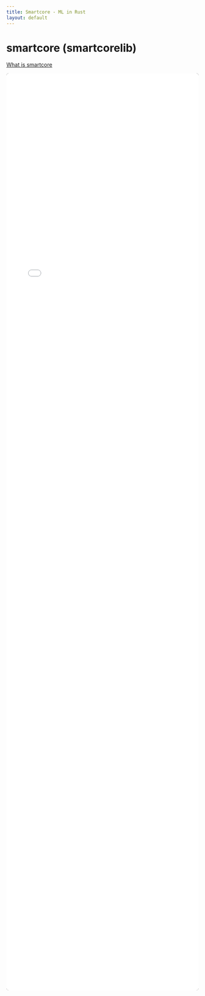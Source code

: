 ```yaml
---
title: Smartcore - ML in Rust
layout: default
---
```


# smartcore (smartcorelib)

[What is smartcore](/assets/2023-smartcore.pdf)

<embed src="/assets/2023-smartcore.pdf" type="application/pdf"
       style="width:100%; min-height:60vh; background:#111; border-radius:6px; box-sizing:border-box;" />